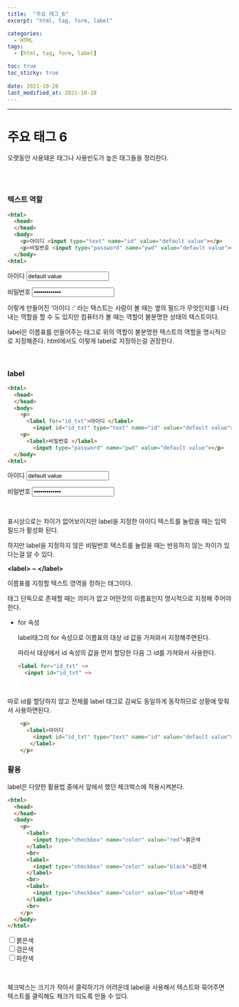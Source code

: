 ```yaml
---
title:  "주요 태그_6"
excerpt: "html, tag, form, label"

categories:
  - HTML
tags:
  - [html, tag, form, label]

toc: true
toc_sticky: true
 
date: 2021-10-28 
last_modified_at: 2021-10-28
---  
```


***

<h1>주요 태그 6</h1>
오랫동안 사용돼온 태그나 사용빈도가 높은 태그들을 정리한다.

<br><br>

### 텍스트 역할

```html
<html>
  <head>
  </head>
  <body>
    <p>아이디 <input type="text" name="id" value="default value"></p>
    <p>비밀번호 <input type="password" name="pwd" value="default value"></p>
  </body>
<html>
```

<p>아이디 <input type="text" name="id" value="default value"></p>
<p>비밀번호 <input type="password" name="pwd" value="default value"></p>  

이렇게 만들어진 '아이디 :' 라는 텍스트는 사람이 볼 때는 옆의 필드가 무엇인지를 나타내는 역할을 할 수 도 있지만 컴퓨터가 볼 때는 역할이 불분명한 상태의 텍스트이다.  

label은 이름표를 만들어주는 태그로 위의 역할이 불분명한 텍스트의 역할을 명시적으로 지정해준다. html에서도 이렇게 label로 지정하는걸 권장한다.  

<br>

### label

```html
<html>
  <head>
  </head>
  <body>
    <p>
      <label for="id_txt">아이디 </label>
        <input id="id_txt" type="text" name="id" value="default value"></p>
    <p>
      <label>비밀번호 </label>
        <input type="password" name="pwd" value="default value"></p>
  </body>
<html>
```
<body>
<p>
  <label for="id_txt">아이디 </label>
    <input id="id_txt" type="text" name="id" value="default value"></p>
<p>
  <label>비밀번호 </label>
    <input type="password" name="pwd" value="default value"></p>
</body> <br>

표시상으로는 차이가 없어보이지만 label을 지정한 아이디 텍스트를 눌렀을 때는 입력 필드가 활성화 된다.  

하지만 label을 지정하지 않은 비밀번호 텍스트를 눌렀을 때는 반응하지 않는 차이가 있다는걸 알 수 있다.  

**\<label> ~ \</label>**  
  
이름표를 지정할 텍스트 영역을 정하는 태그이다.  

태그 단독으로 존재할 때는 의미가 없고 어떤것의 이름표인지 명시적으로 지정해 주어야한다.  

* for 속성  
  
  label태그의 for 속성으로 이름표의 대상 id 값을 가져와서 지정해주면된다.  

  따라서 대상에서 id 속성의 값을 먼저 할당한 다음 그 id를 가져와서 사용한다.  

  ```html
  <label for="id_txt" ~>
    <input id="id_txt" ~>
  ```
<br>

따로 id를 할당하지 않고 전체를 label 태그로 감싸도 동일하게 동작하므로 상황에 맞춰서 사용하면된다.  

```html
    <p>
      <label>아이디
        <input id="id_txt" type="text" name="id" value="default value">
       </label>
    </p>
```   

### 활용  

label은 다양한 활용법 중에서 앞에서 했던 체크박스에 적용시켜본다.  

```html
<html>
  <head>
  </head>
  <body>
    <p>
      <label>
        <input type="checkbox" name="color" value="red">붉은색
      </label>
      <br>
      <label>
        <input type="checkbox" name="color" value="black">검은색
      </label>
      <br>
      <label> 
        <input type="checkbox" name="color" value="blue">파란색
      </label>
      <br>
    </p>
  </body>
</html>
```
<p>
  <label>
    <input type="checkbox" name="color" value="red">붉은색
  </label>
  <br>
  <label>
    <input type="checkbox" name="color" value="black">검은색
  </label>
  <br>
  <label> 
    <input type="checkbox" name="color" value="blue">파란색
  </label>
  <br>
</p><br>

체크박스는 크기가 작아서 클릭하기가 어려운데 label을 사용해서 텍스트와 묶어주면 텍스트를 클릭해도 체크가 되도록 만들 수 있다.  



